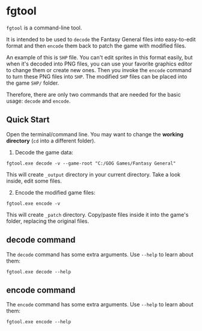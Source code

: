 # fgtool

`fgtool` is a command-line tool.

It is intended to be used to `decode` the Fantasy General files into easy-to-edit format and then `encode` them back to patch the game with modified files.

An example of this is `SHP` file. You can't edit sprites in this format easily, but when it's decoded into PNG files, you can use your favorite graphics editor to change them or create new ones. Then you invoke the `encode` command to turn these PNG files into `SHP`. The modified `SHP` files can be placed into the game `SHP/` folder.

Therefore, there are only two commands that are needed for the basic usage: `decode` and `encode`.

## Quick Start

Open the terminal/command line. You may want to change the **working directory** (`cd` into a different folder).

1. Decode the game data:

```
fgtool.exe decode -v --game-root "C:/GOG Games/Fantasy General"
```

This will create `_output` directory in your current directory. Take a look inside, edit some files.

2. Encode the modified game files:

```
fgtool.exe encode -v
```

This will create `_patch` directory. Copy/paste files inside it into the game's folder, replacing the original files.

## decode command

The `decode` command has some extra arguments. Use `--help` to learn about them:

```
fgtool.exe decode --help
```

## encode command

The `encode` command has some extra arguments. Use `--help` to learn about them:

```
fgtool.exe encode --help
```
